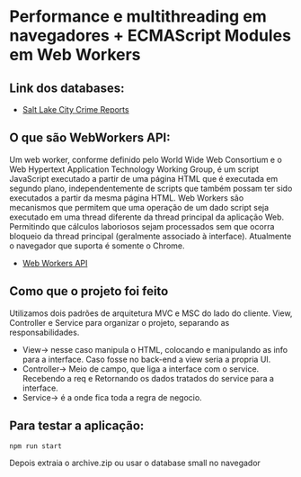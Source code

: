 # Performance e multithreading em navegadores + ECMAScript Modules em Web Workers

## Link dos databases:

- [Salt Lake City Crime Reports](https://www.kaggle.com/datasets/foenix/slc-crime?resource=download)

## O que são WebWorkers API:

Um web worker, conforme definido pelo World Wide Web Consortium e o Web Hypertext Application Technology Working Group, é um script JavaScript executado a partir de uma página HTML que é executada em segundo plano, independentemente de scripts que também possam ter sido executados a partir da mesma página HTML. Web Workers são mecanismos que permitem que uma operação de um dado script seja executado em uma thread diferente da thread principal da aplicação Web. Permitindo que cálculos laboriosos sejam processados sem que ocorra bloqueio da thread principal (geralmente associado à interface). Atualmente o navegador que suporta é somente o Chrome.

- [Web Workers API](https://developer.mozilla.org/pt-BR/docs/Web/API/Web_Workers_API)

## Como que o projeto foi feito

Utilizamos dois padrões de arquitetura MVC e MSC do lado do cliente. View, Controller e Service para organizar o projeto, separando as responsabilidades.

- View-> nesse caso manipula o HTML, colocando e manipulando as info para a interface. Caso fosse no back-end a view seria a propria UI.
- Controller-> Meio de campo, que liga a interface com o service. Recebendo a req e Retornando os dados tratados do service para a interface.
- Service-> é a onde fica toda a regra de negocio.

## Para testar a aplicação:

``npm run start``

Depois extraia o archive.zip ou usar o database small no navegador